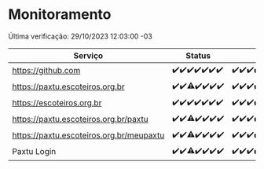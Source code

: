# Monitoramento

Última verificação: 29/10/2023 12:03:00 -03

|Serviço|Status|Últimas 24h|
|---|---|---|
|https://github.com|<span title="2023-10-22: OK=24">✔️</span><span title="2023-10-23: OK=24">✔️</span><span title="2023-10-24: OK=24">✔️</span><span title="2023-10-25: OK=24">✔️</span><span title="2023-10-26: OK=24">✔️</span><span title="2023-10-27: OK=24">✔️</span><span title="2023-10-28: OK=15">✔️</span>|<span title="28/10/2023 12:03:00 -03 : 200">✔️</span><span title="28/10/2023 13:06:00 -03 : 200">✔️</span><span title="28/10/2023 14:03:00 -03 : 200">✔️</span><span title="28/10/2023 15:06:00 -03 : 200">✔️</span><span title="28/10/2023 16:02:00 -03 : 200">✔️</span><span title="28/10/2023 17:04:00 -03 : 200">✔️</span><span title="28/10/2023 18:02:00 -03 : 200">✔️</span><span title="28/10/2023 19:03:00 -03 : 200">✔️</span><span title="28/10/2023 20:04:00 -03 : 200">✔️</span><span title="28/10/2023 21:31:00 -03 : 200">✔️</span><span title="28/10/2023 22:43:00 -03 : 200">✔️</span><span title="28/10/2023 23:16:00 -03 : 200">✔️</span><span title="29/10/2023 00:06:00 -03 : 200">✔️</span><span title="29/10/2023 01:06:00 -03 : 200">✔️</span><span title="29/10/2023 02:05:00 -03 : 200">✔️</span><span title="29/10/2023 03:07:00 -03 : 200">✔️</span><span title="29/10/2023 04:03:00 -03 : 200">✔️</span><span title="29/10/2023 05:07:00 -03 : 200">✔️</span><span title="29/10/2023 06:03:00 -03 : 200">✔️</span><span title="29/10/2023 07:04:00 -03 : 200">✔️</span><span title="29/10/2023 08:02:00 -03 : 200">✔️</span><span title="29/10/2023 09:09:00 -03 : 200">✔️</span><span title="29/10/2023 10:05:00 -03 : 200">✔️</span><span title="29/10/2023 11:03:00 -03 : 200">✔️</span><span title="29/10/2023 12:03:00 -03 : 200">✔️</span>|
|https://paxtu.escoteiros.org.br|<span title="2023-10-22: OK=24">✔️</span><span title="2023-10-23: OK=24">✔️</span><span title="2023-10-24: OK=17, Falhas=7">⚠️</span><span title="2023-10-25: OK=24">✔️</span><span title="2023-10-26: OK=24">✔️</span><span title="2023-10-27: OK=24">✔️</span><span title="2023-10-28: OK=15">✔️</span>|<span title="28/10/2023 12:03:00 -03 : 200">✔️</span><span title="28/10/2023 13:06:00 -03 : 200">✔️</span><span title="28/10/2023 14:03:00 -03 : 200">✔️</span><span title="28/10/2023 15:06:00 -03 : 200">✔️</span><span title="28/10/2023 16:02:00 -03 : 200">✔️</span><span title="28/10/2023 17:04:00 -03 : 200">✔️</span><span title="28/10/2023 18:02:00 -03 : 200">✔️</span><span title="28/10/2023 19:03:00 -03 : 200">✔️</span><span title="28/10/2023 20:04:00 -03 : 200">✔️</span><span title="28/10/2023 21:31:00 -03 : 200">✔️</span><span title="28/10/2023 22:43:00 -03 : 200">✔️</span><span title="28/10/2023 23:16:00 -03 : 200">✔️</span><span title="29/10/2023 00:06:00 -03 : 200">✔️</span><span title="29/10/2023 01:06:00 -03 : 200">✔️</span><span title="29/10/2023 02:05:00 -03 : 200">✔️</span><span title="29/10/2023 03:07:00 -03 : 200">✔️</span><span title="29/10/2023 04:03:00 -03 : 200">✔️</span><span title="29/10/2023 05:07:00 -03 : 200">✔️</span><span title="29/10/2023 06:03:00 -03 : 200">✔️</span><span title="29/10/2023 07:04:00 -03 : 200">✔️</span><span title="29/10/2023 08:02:00 -03 : 200">✔️</span><span title="29/10/2023 09:09:00 -03 : 200">✔️</span><span title="29/10/2023 10:05:00 -03 : 200">✔️</span><span title="29/10/2023 11:03:00 -03 : 200">✔️</span><span title="29/10/2023 12:03:00 -03 : 200">✔️</span>|
|https://escoteiros.org.br|<span title="2023-10-22: OK=24">✔️</span><span title="2023-10-23: OK=24">✔️</span><span title="2023-10-24: OK=24">✔️</span><span title="2023-10-25: OK=24">✔️</span><span title="2023-10-26: OK=24">✔️</span><span title="2023-10-27: OK=24">✔️</span><span title="2023-10-28: OK=15">✔️</span>|<span title="28/10/2023 12:03:00 -03 : 200">✔️</span><span title="28/10/2023 13:06:00 -03 : 200">✔️</span><span title="28/10/2023 14:03:00 -03 : 200">✔️</span><span title="28/10/2023 15:06:00 -03 : 200">✔️</span><span title="28/10/2023 16:02:00 -03 : 200">✔️</span><span title="28/10/2023 17:04:00 -03 : 200">✔️</span><span title="28/10/2023 18:02:00 -03 : 200">✔️</span><span title="28/10/2023 19:03:00 -03 : 200">✔️</span><span title="28/10/2023 20:04:00 -03 : 200">✔️</span><span title="28/10/2023 21:31:00 -03 : 200">✔️</span><span title="28/10/2023 22:43:00 -03 : 200">✔️</span><span title="28/10/2023 23:16:00 -03 : 200">✔️</span><span title="29/10/2023 00:06:00 -03 : 200">✔️</span><span title="29/10/2023 01:06:00 -03 : 200">✔️</span><span title="29/10/2023 02:05:00 -03 : 200">✔️</span><span title="29/10/2023 03:07:00 -03 : 200">✔️</span><span title="29/10/2023 04:03:00 -03 : 200">✔️</span><span title="29/10/2023 05:07:00 -03 : 200">✔️</span><span title="29/10/2023 06:03:00 -03 : 200">✔️</span><span title="29/10/2023 07:04:00 -03 : 200">✔️</span><span title="29/10/2023 08:02:00 -03 : 200">✔️</span><span title="29/10/2023 09:09:00 -03 : 200">✔️</span><span title="29/10/2023 10:05:00 -03 : 200">✔️</span><span title="29/10/2023 11:03:00 -03 : 200">✔️</span><span title="29/10/2023 12:03:00 -03 : 200">✔️</span>|
|https://paxtu.escoteiros.org.br/paxtu|<span title="2023-10-22: OK=24">✔️</span><span title="2023-10-23: OK=24">✔️</span><span title="2023-10-24: OK=17, Falhas=7">⚠️</span><span title="2023-10-25: OK=24">✔️</span><span title="2023-10-26: OK=24">✔️</span><span title="2023-10-27: OK=24">✔️</span><span title="2023-10-28: OK=15">✔️</span>|<span title="28/10/2023 12:03:00 -03 : 200">✔️</span><span title="28/10/2023 13:06:00 -03 : 200">✔️</span><span title="28/10/2023 14:03:00 -03 : 200">✔️</span><span title="28/10/2023 15:06:00 -03 : 200">✔️</span><span title="28/10/2023 16:02:00 -03 : 200">✔️</span><span title="28/10/2023 17:04:00 -03 : 200">✔️</span><span title="28/10/2023 18:02:00 -03 : 200">✔️</span><span title="28/10/2023 19:03:00 -03 : 200">✔️</span><span title="28/10/2023 20:04:00 -03 : 200">✔️</span><span title="28/10/2023 21:31:00 -03 : 200">✔️</span><span title="28/10/2023 22:43:00 -03 : 200">✔️</span><span title="28/10/2023 23:16:00 -03 : 200">✔️</span><span title="29/10/2023 00:06:00 -03 : 200">✔️</span><span title="29/10/2023 01:06:00 -03 : 200">✔️</span><span title="29/10/2023 02:05:00 -03 : 200">✔️</span><span title="29/10/2023 03:07:00 -03 : 200">✔️</span><span title="29/10/2023 04:03:00 -03 : 200">✔️</span><span title="29/10/2023 05:07:00 -03 : 200">✔️</span><span title="29/10/2023 06:03:00 -03 : 200">✔️</span><span title="29/10/2023 07:04:00 -03 : 200">✔️</span><span title="29/10/2023 08:02:00 -03 : 200">✔️</span><span title="29/10/2023 09:09:00 -03 : 200">✔️</span><span title="29/10/2023 10:05:00 -03 : 200">✔️</span><span title="29/10/2023 11:03:00 -03 : 200">✔️</span><span title="29/10/2023 12:03:00 -03 : 200">✔️</span>|
|https://paxtu.escoteiros.org.br/meupaxtu|<span title="2023-10-22: OK=24">✔️</span><span title="2023-10-23: OK=24">✔️</span><span title="2023-10-24: OK=17, Falhas=7">⚠️</span><span title="2023-10-25: OK=24">✔️</span><span title="2023-10-26: OK=24">✔️</span><span title="2023-10-27: OK=24">✔️</span><span title="2023-10-28: OK=15">✔️</span>|<span title="28/10/2023 12:03:00 -03 : 200">✔️</span><span title="28/10/2023 13:06:00 -03 : 200">✔️</span><span title="28/10/2023 14:03:00 -03 : 200">✔️</span><span title="28/10/2023 15:06:00 -03 : 200">✔️</span><span title="28/10/2023 16:02:00 -03 : 200">✔️</span><span title="28/10/2023 17:04:00 -03 : 200">✔️</span><span title="28/10/2023 18:02:00 -03 : 200">✔️</span><span title="28/10/2023 19:03:00 -03 : 200">✔️</span><span title="28/10/2023 20:04:00 -03 : 200">✔️</span><span title="28/10/2023 21:31:00 -03 : 200">✔️</span><span title="28/10/2023 22:43:00 -03 : 200">✔️</span><span title="28/10/2023 23:16:00 -03 : 200">✔️</span><span title="29/10/2023 00:06:00 -03 : 200">✔️</span><span title="29/10/2023 01:07:00 -03 : 200">✔️</span><span title="29/10/2023 02:05:00 -03 : 200">✔️</span><span title="29/10/2023 03:07:00 -03 : 200">✔️</span><span title="29/10/2023 04:03:00 -03 : 200">✔️</span><span title="29/10/2023 05:07:00 -03 : 200">✔️</span><span title="29/10/2023 06:03:00 -03 : 200">✔️</span><span title="29/10/2023 07:04:00 -03 : 200">✔️</span><span title="29/10/2023 08:02:00 -03 : 200">✔️</span><span title="29/10/2023 09:09:00 -03 : 200">✔️</span><span title="29/10/2023 10:05:00 -03 : 200">✔️</span><span title="29/10/2023 11:03:00 -03 : 200">✔️</span><span title="29/10/2023 12:03:00 -03 : 200">✔️</span>|
|Paxtu Login|<span title="2023-10-22: OK=24">✔️</span><span title="2023-10-23: OK=24">✔️</span><span title="2023-10-24: OK=17, Falhas=7">⚠️</span><span title="2023-10-25: OK=24">✔️</span><span title="2023-10-26: OK=24">✔️</span><span title="2023-10-27: OK=24">✔️</span><span title="2023-10-28: OK=15">✔️</span>|<span title="28/10/2023 12:03:00 -03 : 200">✔️</span><span title="28/10/2023 13:06:00 -03 : 200">✔️</span><span title="28/10/2023 14:03:00 -03 : 200">✔️</span><span title="28/10/2023 15:06:00 -03 : 200">✔️</span><span title="28/10/2023 16:02:00 -03 : 200">✔️</span><span title="28/10/2023 17:04:00 -03 : 200">✔️</span><span title="28/10/2023 18:02:00 -03 : 200">✔️</span><span title="28/10/2023 19:03:00 -03 : 200">✔️</span><span title="28/10/2023 20:04:00 -03 : 200">✔️</span><span title="28/10/2023 21:31:00 -03 : 200">✔️</span><span title="28/10/2023 22:43:00 -03 : 200">✔️</span><span title="28/10/2023 23:16:00 -03 : 200">✔️</span><span title="29/10/2023 00:06:00 -03 : 200">✔️</span><span title="29/10/2023 01:07:00 -03 : 200">✔️</span><span title="29/10/2023 02:05:00 -03 : 200">✔️</span><span title="29/10/2023 03:07:00 -03 : 200">✔️</span><span title="29/10/2023 04:03:00 -03 : 200">✔️</span><span title="29/10/2023 05:07:00 -03 : 200">✔️</span><span title="29/10/2023 06:03:00 -03 : 200">✔️</span><span title="29/10/2023 07:04:00 -03 : 200">✔️</span><span title="29/10/2023 08:02:00 -03 : 200">✔️</span><span title="29/10/2023 09:09:00 -03 : 200">✔️</span><span title="29/10/2023 10:05:00 -03 : 200">✔️</span><span title="29/10/2023 11:03:00 -03 : 200">✔️</span><span title="29/10/2023 12:03:00 -03 : 200">✔️</span>|
